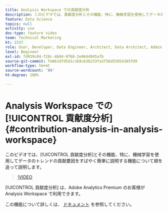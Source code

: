 ```yaml
---
title: Analysis Workspace での貢献度分析
description: このビデオでは、貢献度分析とその機能、特に、機械学習を使用してデータのトレンドの貢献要因をすばやく簡単に説明する機能について順を追って説明します。
feature: Data Science
topics: null
activity: use
doc-type: feature video
team: Technical Marketing
kt: 2337
role: User, Developer, Data Engineer, Architect, Data Architect, Admin, Leader
level: Beginner
exl-id: fd939c04-f28c-4b84-9768-2e9644945afb
source-git-commit: fe861dfd541c1b9cb3b233fa3f56d55054305fd9
workflow-type: tm+mt
source-wordcount: '99'
ht-degree: 100%

---
```


# Analysis Workspace での [!UICONTROL 貢献度分析] {#contribution-analysis-in-analysis-workspace}

このビデオでは、[!UICONTROL 貢献度分析]とその機能、特に、機械学習を使用してデータのトレンドの貢献要因をすばやく簡単に説明する機能について順を追って説明します。

>[!VIDEO](https://video.tv.adobe.com/v/25443/?quality=12)

[!UICONTROL 貢献度分析] は、Adobe Analytics Premium のお客様が Analysis Workspace で利用できます。

この機能について詳しくは、 [ドキュメント](https://experienceleague.adobe.com/docs/analytics/analyze/analysis-workspace/virtual-analyst/anomaly-detection/anomaly-detection.html?lang=ja) を参照してください。
